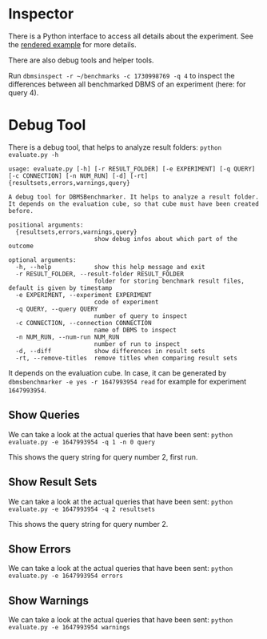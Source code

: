 # Inspector

There is a Python interface to access all details about the experiment.
See the [rendered example](https://beuth-erdelt.github.io/DBMS-Benchmarker/Evaluation-Demo.html) for more details.

There are also debug tools and helper tools.

Run `dbmsinspect -r ~/benchmarks -c 1730998769 -q 4` to inspect the differences between all benchmarked DBMS of an experiment (here: for query 4).

# Debug Tool

There is a debug tool, that helps to analyze result folders: `python evaluate.py -h`

```
usage: evaluate.py [-h] [-r RESULT_FOLDER] [-e EXPERIMENT] [-q QUERY] [-c CONNECTION] [-n NUM_RUN] [-d] [-rt] {resultsets,errors,warnings,query}

A debug tool for DBMSBenchmarker. It helps to analyze a result folder. It depends on the evaluation cube, so that cube must have been created before.

positional arguments:
  {resultsets,errors,warnings,query}
                        show debug infos about which part of the outcome

optional arguments:
  -h, --help            show this help message and exit
  -r RESULT_FOLDER, --result-folder RESULT_FOLDER
                        folder for storing benchmark result files, default is given by timestamp
  -e EXPERIMENT, --experiment EXPERIMENT
                        code of experiment
  -q QUERY, --query QUERY
                        number of query to inspect
  -c CONNECTION, --connection CONNECTION
                        name of DBMS to inspect
  -n NUM_RUN, --num-run NUM_RUN
                        number of run to inspect
  -d, --diff            show differences in result sets
  -rt, --remove-titles  remove titles when comparing result sets
 ```

It depends on the evaluation cube. In case, it can be generated by `dbmsbenchmarker -e yes -r 1647993954 read` for example for experiment `1647993954`.

## Show Queries

We can take a look at the actual queries that have been sent: `python evaluate.py -e 1647993954 -q 1 -n 0 query`

This shows the query string for query number 2, first run.

## Show Result Sets

We can take a look at the actual queries that have been sent: `python evaluate.py -e 1647993954 -q 2 resultsets`

This shows the query string for query number 2.

## Show Errors

We can take a look at the actual queries that have been sent: `python evaluate.py -e 1647993954 errors`

## Show Warnings

We can take a look at the actual queries that have been sent: `python evaluate.py -e 1647993954 warnings`

